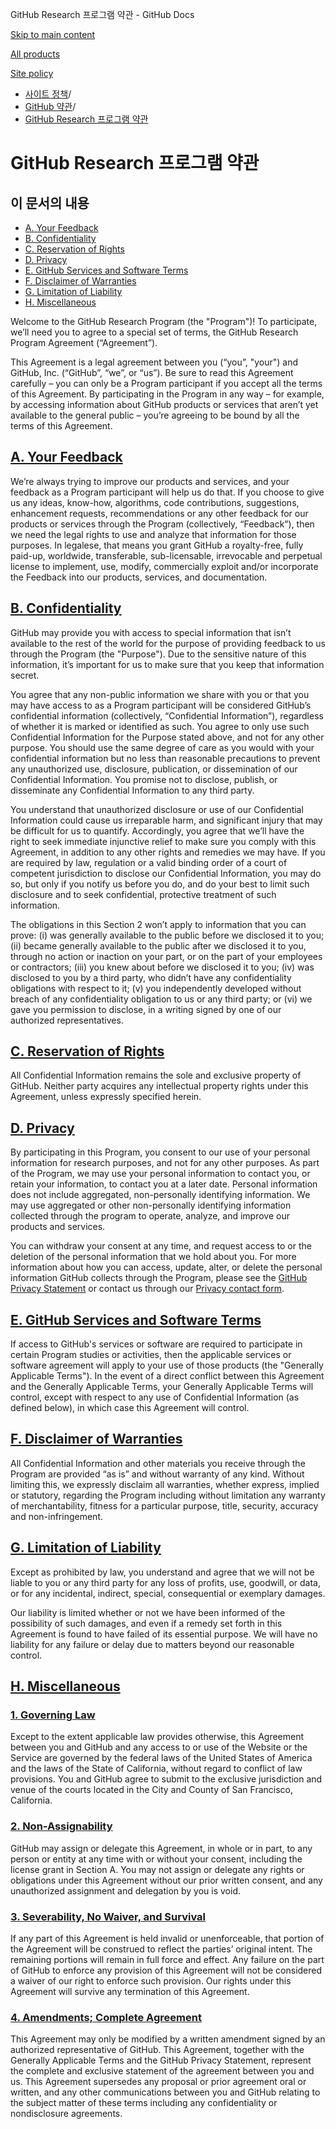 GitHub Research 프로그램 약관 - GitHub Docs

[Skip to main content](#main-content)

[All products](/ko)

[Site policy](/site-policy)

* [사이트 정책](/ko/site-policy)/
* [GitHub 약관](/ko/site-policy/github-terms)/
* [GitHub Research 프로그램 약관](/ko/site-policy/github-terms/github-research-program-terms)

GitHub Research 프로그램 약관
==========

이 문서의 내용
----------

* [A. Your Feedback](#a-your-feedback)
* [B. Confidentiality](#b-confidentiality)
* [C. Reservation of Rights](#c-reservation-of-rights)
* [D. Privacy](#d-privacy)
* [E. GitHub Services and Software Terms](#e-github-services-and-software-terms)
* [F. Disclaimer of Warranties](#f-disclaimer-of-warranties)
* [G. Limitation of Liability](#g-limitation-of-liability)
* [H. Miscellaneous](#h-miscellaneous)

Welcome to the GitHub Research Program (the "Program")! To participate, we’ll need you to agree to a special set of terms, the GitHub Research Program Agreement (“Agreement”).

This Agreement is a legal agreement between you (“you”, "your") and GitHub, Inc. (“GitHub”, “we”, or “us”). Be sure to read this Agreement carefully – you can only be a Program participant if you accept all the terms of this Agreement. By participating in the Program in any way – for example, by accessing information about GitHub products or services that aren’t yet available to the general public – you’re agreeing to be bound by all the terms of this Agreement.

[A. Your Feedback](#a-your-feedback)
----------

We’re always trying to improve our products and services, and your feedback as a Program participant will help us do that. If you choose to give us any ideas, know-how, algorithms, code contributions, suggestions, enhancement requests, recommendations or any other feedback for our products or services through the Program (collectively, “Feedback”), then we need the legal rights to use and analyze that information for those purposes. In legalese, that means you grant GitHub a royalty-free, fully paid-up, worldwide, transferable, sub-licensable, irrevocable and perpetual license to implement, use, modify, commercially exploit and/or incorporate the Feedback into our products, services, and documentation.

[B. Confidentiality](#b-confidentiality)
----------

GitHub may provide you with access to special information that isn’t available to the rest of the world for the purpose of providing feedback to us through the Program (the "Purpose"). Due to the sensitive nature of this information, it’s important for us to make sure that you keep that information secret.

You agree that any non-public information we share with you or that you may have access to as a Program participant will be considered GitHub’s confidential information (collectively, “Confidential Information”), regardless of whether it is marked or identified as such. You agree to only use such Confidential Information for the Purpose stated above, and not for any other purpose. You should use the same degree of care as you would with your confidential information but no less than reasonable precautions to prevent any unauthorized use, disclosure, publication, or dissemination of our Confidential Information. You promise not to disclose, publish, or disseminate any Confidential Information to any third party.

You understand that unauthorized disclosure or use of our Confidential Information could cause us irreparable harm, and significant injury that may be difficult for us to quantify. Accordingly, you agree that we’ll have the right to seek immediate injunctive relief to make sure you comply with this Agreement, in addition to any other rights and remedies we may have. If you are required by law, regulation or a valid binding order of a court of competent jurisdiction to disclose our Confidential Information, you may do so, but only if you notify us before you do, and do your best to limit such disclosure and to seek confidential, protective treatment of such information.

The obligations in this Section 2 won’t apply to information that you can prove: (i) was generally available to the public before we disclosed it to you; (ii) became generally available to the public after we disclosed it to you, through no action or inaction on your part, or on the part of your employees or contractors; (iii) you knew about before we disclosed it to you; (iv) was disclosed to you by a third party, who didn’t have any confidentiality obligations with respect to it; (v) you independently developed without breach of any confidentiality obligation to us or any third party; or (vi) we gave you permission to disclose, in a writing signed by one of our authorized representatives.

[C. Reservation of Rights](#c-reservation-of-rights)
----------

All Confidential Information remains the sole and exclusive property of GitHub. Neither party acquires any intellectual property rights under this Agreement, unless expressly specified herein.

[D. Privacy](#d-privacy)
----------

By participating in this Program, you consent to our use of your personal information for research purposes, and not for any other purposes. As part of the Program, we may use your personal information to contact you, or retain your information, to contact you at a later date. Personal information does not include aggregated, non-personally identifying information. We may use aggregated or other non-personally identifying information collected through the program to operate, analyze, and improve our products and services.

You can withdraw your consent at any time, and request access to or the deletion of the personal information that we hold about you. For more information about how you can access, update, alter, or delete the personal information GitHub collects through the Program, please see the [GitHub Privacy Statement](/en/site-policy/privacy-policies/github-privacy-statement) or contact us through our [Privacy contact form](https://github.com/contact/privacy).

[E. GitHub Services and Software Terms](#e-github-services-and-software-terms)
----------

If access to GitHub's services or software are required to participate in certain Program studies or activities, then the applicable services or software agreement will apply to your use of those products (the "Generally Applicable Terms"). In the event of a direct conflict between this Agreement and the Generally Applicable Terms, your Generally Applicable Terms will control, except with respect to any use of Confidential Information (as defined below), in which case this Agreement will control.

[F. Disclaimer of Warranties](#f-disclaimer-of-warranties)
----------

All Confidential Information and other materials you receive through the Program are provided “as is” and without warranty of any kind. Without limiting this, we expressly disclaim all warranties, whether express, implied or statutory, regarding the Program including without limitation any warranty of merchantability, fitness for a particular purpose, title, security, accuracy and non-infringement.

[G. Limitation of Liability](#g-limitation-of-liability)
----------

Except as prohibited by law, you understand and agree that we will not be liable to you or any third party for any loss of profits, use, goodwill, or data, or for any incidental, indirect, special, consequential or exemplary damages.

Our liability is limited whether or not we have been informed of the possibility of such damages, and even if a remedy set forth in this Agreement is found to have failed of its essential purpose. We will have no liability for any failure or delay due to matters beyond our reasonable control.

[H. Miscellaneous](#h-miscellaneous)
----------

### [1. Governing Law](#1-governing-law) ###

Except to the extent applicable law provides otherwise, this Agreement between you and GitHub and any access to or use of the Website or the Service are governed by the federal laws of the United States of America and the laws of the State of California, without regard to conflict of law provisions. You and GitHub agree to submit to the exclusive jurisdiction and venue of the courts located in the City and County of San Francisco, California.

### [2. Non-Assignability](#2-non-assignability) ###

GitHub may assign or delegate this Agreement, in whole or in part, to any person or entity at any time with or without your consent, including the license grant in Section A. You may not assign or delegate any rights or obligations under this Agreement without our prior written consent, and any unauthorized assignment and delegation by you is void.

### [3. Severability, No Waiver, and Survival](#3-severability-no-waiver-and-survival) ###

If any part of this Agreement is held invalid or unenforceable, that portion of the Agreement will be construed to reflect the parties’ original intent. The remaining portions will remain in full force and effect. Any failure on the part of GitHub to enforce any provision of this Agreement will not be considered a waiver of our right to enforce such provision. Our rights under this Agreement will survive any termination of this Agreement.

### [4. Amendments; Complete Agreement](#4-amendments-complete-agreement) ###

This Agreement may only be modified by a written amendment signed by an authorized representative of GitHub. This Agreement, together with the Generally Applicable Terms and the GitHub Privacy Statement, represent the complete and exclusive statement of the agreement between you and us. This Agreement supersedes any proposal or prior agreement oral or written, and any other communications between you and GitHub relating to the subject matter of these terms including any confidentiality or nondisclosure agreements.

